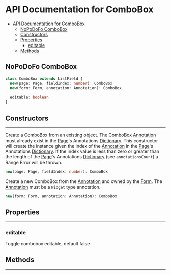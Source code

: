 # API Documentation for ComboBox

- [API Documentation for ComboBox](#api-documentation-for-combobox)
  - [NoPoDoFo ComboBox](#nopodofo-combobox)
  - [Constructors](#constructors)
  - [Properties](#properties)
    - [editable](#editable)
  - [Methods](#methods)

## NoPoDoFo ComboBox

```typescript
class ComboBox extends ListField {
  new(page: Page, fieldIndex: number): ComboBox
  new(form: Form, annotation: Annotation): ComboBox

  editable: boolean
}
```

## Constructors
---------------

Create a ComboBox from an existing object. The ComboBox [Annotation](./annotations.md) must already exist in the [Page](./page.md)'s
Annotations [Dictionary](./dictionary.md). This constructor will create the instance given the index of the [Annotation](./annotation.md)
in the [Page](./page.md)'s Annotations [Dictionary](./dictionary.md). If the index value is less than zero or greater than the length
of the [Page](./page.md)'s Annotations [Dictionary](./dictionary.md) (see `annotationsCount`) a Range Error will be thrown.

```typescript
new(page: Page, fieldIndex: number): ComboBox
```

Create a new ComboBox from the [Annotation](./annotations.md) and owned by the [Form](./form.md). The [Annotation](./annotations.md) must be
a `Widget` type annotation.

```typescript
new(form: Form, annotation: Annotation): ComboBox
```

## Properties
---------------

### editable

Toggle combobox editable, default false

## Methods
---------------